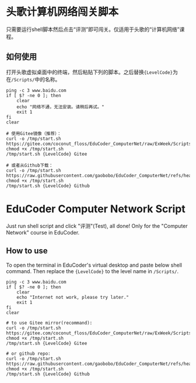 # 头歌计算机网络闯关脚本

只需要运行shell脚本然后点击“评测”即可闯关。仅适用于头歌的“计算机网络”课程。

## 如何使用

打开头歌虚拟桌面中的终端，然后粘贴下列的脚本。之后替换`{LevelCode}`为在`/Scripts/`中的名称。

```shell
ping -c 3 www.baidu.com
if [ $? -ne 0 ]; then
    clear
    echo "网络不通，无法安装。请稍后再试。"
    exit 1
fi
clear

# 使用Gitee镜像（推荐）：
curl -o /tmp/start.sh https://gitee.com/coconut_floss/EduCoder_ComputerNet/raw/ExWeek/Scripts/start.sh
chmod +x /tmp/start.sh
/tmp/start.sh {LevelCode} Gitee

# 或者从Github下载：
curl -o /tmp/start.sh https://raw.githubusercontent.com/gaobobo/EduCoder_ComputerNet/refs/heads/ExWeek/Scripts/start.sh
chmod +x /tmp/start.sh
/tmp/start.sh {LevelCode} Github
```


# EduCoder Computer Network Script

Just run shell script and click "评测"(Test), all done! Only for the "Computer Network" course in EduCoder.

## How to use

To open the terminal in EduCoder's virtual desktop and paste below shell command. Then replace the `{LevelCode}` to the level name in `/Scripts/`.

```shell
ping -c 3 www.baidu.com
if [ $? -ne 0 ]; then
    clear
    echo "Internet not work, please try later."
    exit 1
fi
clear

# to use Gitee mirror(recommand): 
curl -o /tmp/start.sh https://gitee.com/coconut_floss/EduCoder_ComputerNet/raw/ExWeek/Scripts/start.sh
chmod +x /tmp/start.sh
/tmp/start.sh {LevelCode} Gitee

# or github repo:
curl -o /tmp/start.sh https://raw.githubusercontent.com/gaobobo/EduCoder_ComputerNet/refs/heads/ExWeek/Scripts/start.sh
chmod +x /tmp/start.sh
/tmp/start.sh {LevelCode} Github
```